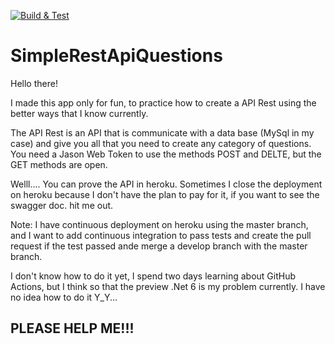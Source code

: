 [![Build & Test](https://github.com/RamonMartinezNieto/SimpleRestApiQuestions/actions/workflows/dotnet.yml/badge.svg)](https://github.com/RamonMartinezNieto/SimpleRestApiQuestions/actions/workflows/dotnet.yml)


# SimpleRestApiQuestions

Hello there! 

I made this app only for fun, to practice how to create a API Rest using the better ways that I know currently. 


The API Rest is an API that is communicate with a data base (MySql in my case) and give you all that you need to create any category of questions. 
You need a Jason Web Token to use the methods POST and DELTE, but the GET methods are open. 

Welll.... You can prove the API in heroku. 
Sometimes I close the deployment on heroku because I don't have the plan to pay for it, if you want to see the swagger doc. hit me out.


Note: I have continuous deployment on heroku using the master branch, and I want to add continuous integration to pass tests and create the pull request if the test passed ande merge a develop branch with the master branch. 

I don't know how to do it yet, I spend two days learning about GitHub Actions, but I think so that the preview .Net 6 is my problem currently. 
I have no idea how to do it Y_Y... 

## PLEASE HELP ME!!! 

